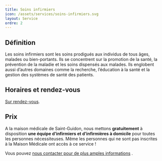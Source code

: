 ```yaml
---
title: Soins infirmiers
icon: /assets/services/soins-infirmiers.svg
layout: Service
ordre: 2
---
```

## Définition
Les soins infirmiers sont les soins prodigués aux individus de tous âges, malades ou bien-portants. Ils se concentrent sur la promotion de la santé, la prévention de la maladie et les soins dispensés aux malades. Ils englobent aussi d’autres domaines comme la recherche, l’éducation à la santé et la gestion des systèmes de santé des patients.

## Horaires et rendez-vous
[Sur rendez-vous](/rendez-vous).

## Prix
A la maison médicale de Saint-Guidon, nous mettons **gratuitement** à disposition **une équipe d’infirmiers et d’infirmières à domicile** pour toutes les personnes nécessiteuses. Même les personnes qui ne sont pas inscrites à la Maison Médicale ont accès à ce service !

Vous pouvez [nous contacter pour de plus amples informations](/contact/) .

